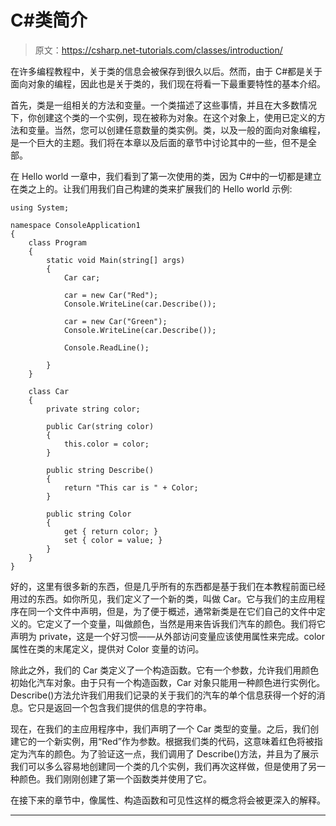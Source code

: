 # C#类简介

> 原文：<https://csharp.net-tutorials.com/classes/introduction/>

在许多编程教程中，关于类的信息会被保存到很久以后。然而，由于 C#都是关于面向对象的编程，因此也是关于类的，我们现在将看一下最重要特性的基本介绍。

首先，类是一组相关的方法和变量。一个类描述了这些事情，并且在大多数情况下，你创建这个类的一个实例，现在被称为对象。在这个对象上，使用已定义的方法和变量。当然，您可以创建任意数量的类实例。类，以及一般的面向对象编程，是一个巨大的主题。我们将在本章以及后面的章节中讨论其中的一些，但不是全部。

在 Hello world 一章中，我们看到了第一次使用的类，因为 C#中的一切都是建立在类之上的。让我们用我们自己构建的类来扩展我们的 Hello world 示例:

```
using System;

namespace ConsoleApplication1
{
    class Program
    {
        static void Main(string[] args)
        {
            Car car;

            car = new Car("Red");
            Console.WriteLine(car.Describe());

            car = new Car("Green");
            Console.WriteLine(car.Describe());

            Console.ReadLine();

        }
    }

    class Car
    {
        private string color;

        public Car(string color)
        {
            this.color = color;
        }

        public string Describe()
        {
            return "This car is " + Color;
        }

        public string Color
        {
            get { return color; }
            set { color = value; }
        }
    }
}
```

好的，这里有很多新的东西，但是几乎所有的东西都是基于我们在本教程前面已经用过的东西。如你所见，我们定义了一个新的类，叫做 Car。它与我们的主应用程序在同一个文件中声明，但是，为了便于概述，通常新类是在它们自己的文件中定义的。它定义了一个变量，叫做颜色，当然是用来告诉我们汽车的颜色。我们将它声明为 private，这是一个好习惯——从外部访问变量应该使用属性来完成。color 属性在类的末尾定义，提供对 Color 变量的访问。

除此之外，我们的 Car 类定义了一个构造函数。它有一个参数，允许我们用颜色初始化汽车对象。由于只有一个构造函数，Car 对象只能用一种颜色进行实例化。Describe()方法允许我们用我们记录的关于我们的汽车的单个信息获得一个好的消息。它只是返回一个包含我们提供的信息的字符串。

<input type="hidden" name="IL_IN_ARTICLE">

现在，在我们的主应用程序中，我们声明了一个 Car 类型的变量。之后，我们创建它的一个新实例，用“Red”作为参数。根据我们类的代码，这意味着红色将被指定为汽车的颜色。为了验证这一点，我们调用了 Describe()方法，并且为了展示我们可以多么容易地创建同一个类的几个实例，我们再次这样做，但是使用了另一种颜色。我们刚刚创建了第一个函数类并使用了它。

在接下来的章节中，像属性、构造函数和可见性这样的概念将会被更深入的解释。

* * *